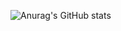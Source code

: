 ![Anurag's GitHub stats](https://github-readme-stats.vercel.app/api?username=ThiagoJacobLannes&hide=contribs,prs,stars)
